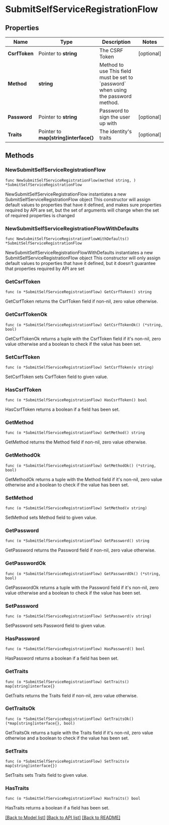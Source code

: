 # SubmitSelfServiceRegistrationFlow

## Properties

Name | Type | Description | Notes
------------ | ------------- | ------------- | -------------
**CsrfToken** | Pointer to **string** | The CSRF Token | [optional] 
**Method** | **string** | Method to use  This field must be set to &#x60;password&#x60; when using the password method. | 
**Password** | Pointer to **string** | Password to sign the user up with | [optional] 
**Traits** | Pointer to **map[string]interface{}** | The identity&#39;s traits | [optional] 

## Methods

### NewSubmitSelfServiceRegistrationFlow

`func NewSubmitSelfServiceRegistrationFlow(method string, ) *SubmitSelfServiceRegistrationFlow`

NewSubmitSelfServiceRegistrationFlow instantiates a new SubmitSelfServiceRegistrationFlow object
This constructor will assign default values to properties that have it defined,
and makes sure properties required by API are set, but the set of arguments
will change when the set of required properties is changed

### NewSubmitSelfServiceRegistrationFlowWithDefaults

`func NewSubmitSelfServiceRegistrationFlowWithDefaults() *SubmitSelfServiceRegistrationFlow`

NewSubmitSelfServiceRegistrationFlowWithDefaults instantiates a new SubmitSelfServiceRegistrationFlow object
This constructor will only assign default values to properties that have it defined,
but it doesn't guarantee that properties required by API are set

### GetCsrfToken

`func (o *SubmitSelfServiceRegistrationFlow) GetCsrfToken() string`

GetCsrfToken returns the CsrfToken field if non-nil, zero value otherwise.

### GetCsrfTokenOk

`func (o *SubmitSelfServiceRegistrationFlow) GetCsrfTokenOk() (*string, bool)`

GetCsrfTokenOk returns a tuple with the CsrfToken field if it's non-nil, zero value otherwise
and a boolean to check if the value has been set.

### SetCsrfToken

`func (o *SubmitSelfServiceRegistrationFlow) SetCsrfToken(v string)`

SetCsrfToken sets CsrfToken field to given value.

### HasCsrfToken

`func (o *SubmitSelfServiceRegistrationFlow) HasCsrfToken() bool`

HasCsrfToken returns a boolean if a field has been set.

### GetMethod

`func (o *SubmitSelfServiceRegistrationFlow) GetMethod() string`

GetMethod returns the Method field if non-nil, zero value otherwise.

### GetMethodOk

`func (o *SubmitSelfServiceRegistrationFlow) GetMethodOk() (*string, bool)`

GetMethodOk returns a tuple with the Method field if it's non-nil, zero value otherwise
and a boolean to check if the value has been set.

### SetMethod

`func (o *SubmitSelfServiceRegistrationFlow) SetMethod(v string)`

SetMethod sets Method field to given value.


### GetPassword

`func (o *SubmitSelfServiceRegistrationFlow) GetPassword() string`

GetPassword returns the Password field if non-nil, zero value otherwise.

### GetPasswordOk

`func (o *SubmitSelfServiceRegistrationFlow) GetPasswordOk() (*string, bool)`

GetPasswordOk returns a tuple with the Password field if it's non-nil, zero value otherwise
and a boolean to check if the value has been set.

### SetPassword

`func (o *SubmitSelfServiceRegistrationFlow) SetPassword(v string)`

SetPassword sets Password field to given value.

### HasPassword

`func (o *SubmitSelfServiceRegistrationFlow) HasPassword() bool`

HasPassword returns a boolean if a field has been set.

### GetTraits

`func (o *SubmitSelfServiceRegistrationFlow) GetTraits() map[string]interface{}`

GetTraits returns the Traits field if non-nil, zero value otherwise.

### GetTraitsOk

`func (o *SubmitSelfServiceRegistrationFlow) GetTraitsOk() (*map[string]interface{}, bool)`

GetTraitsOk returns a tuple with the Traits field if it's non-nil, zero value otherwise
and a boolean to check if the value has been set.

### SetTraits

`func (o *SubmitSelfServiceRegistrationFlow) SetTraits(v map[string]interface{})`

SetTraits sets Traits field to given value.

### HasTraits

`func (o *SubmitSelfServiceRegistrationFlow) HasTraits() bool`

HasTraits returns a boolean if a field has been set.


[[Back to Model list]](../README.md#documentation-for-models) [[Back to API list]](../README.md#documentation-for-api-endpoints) [[Back to README]](../README.md)


